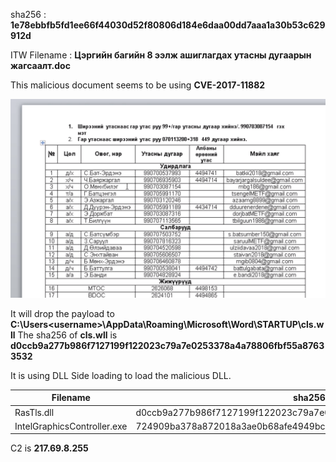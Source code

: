 sha256 : **1e78ebbfb5fd1ee66f44030d52f80806d184e6daa00dd7aaa1a30b53c629912d**

ITW Filename : **Цэргийн багийн 8 ээлж ашиглагдах утасны дугаарын жагсаалт.doc**

This malicious document seems to be using **CVE-2017-11882**

![Malicious Document](../images/1e78ebbfb5fd1ee66f44030d52f80806d184e6daa00dd7aaa1a30b53c629912d_0001.png)

It will drop the payload to **C:\Users\<username>\AppData\Roaming\Microsoft\Word\STARTUP\cls.wll**
The sha256 of **cls.wll** is **d0ccb9a277b986f7127199f122023c79a7e0253378a4a78806fbf55a87633532**

It is using DLL Side loading to load the malicious DLL.

|Filename|sha256|
|---|---|
|RasTls.dll|d0ccb9a277b986f7127199f122023c79a7e0253378a4a78806fbf55a87633532|
|IntelGraphicsController.exe|724909ba378a872018a3ae0b68afe4949bc404de31bcbd65a6239c12b3a7a3ea|

C2 is **217.69.8.255**
